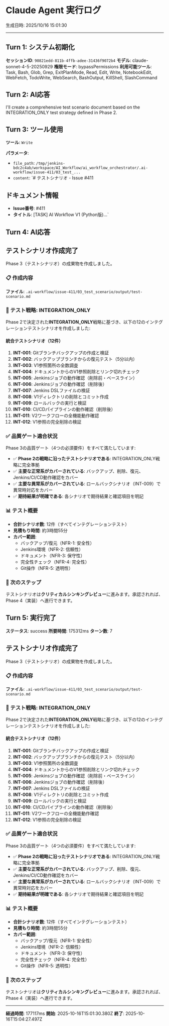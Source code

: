 # Claude Agent 実行ログ

生成日時: 2025/10/16 15:01:30

---

## Turn 1: システム初期化

**セッションID**: `90821edd-811b-4ffb-adee-31436f9072b4`
**モデル**: claude-sonnet-4-5-20250929
**権限モード**: bypassPermissions
**利用可能ツール**: Task, Bash, Glob, Grep, ExitPlanMode, Read, Edit, Write, NotebookEdit, WebFetch, TodoWrite, WebSearch, BashOutput, KillShell, SlashCommand

## Turn 2: AI応答

I'll create a comprehensive test scenario document based on the INTEGRATION_ONLY test strategy defined in Phase 2.

## Turn 3: ツール使用

**ツール**: `Write`

**パラメータ**:
- `file_path`: `/tmp/jenkins-bdc2c4ab/workspace/AI_Workflow/ai_workflow_orchestrator/.ai-workflow/issue-411/03_test_...`
- `content`: `# テストシナリオ - Issue #411

## ドキュメント情報

- **Issue番号**: #411
- **タイトル**: [TASK] AI Workflow V1 (Python版)...`

## Turn 4: AI応答

## テストシナリオ作成完了

Phase 3（テストシナリオ）の成果物を作成しました。

### 📋 作成内容

**ファイル**: `.ai-workflow/issue-411/03_test_scenario/output/test-scenario.md`

### 🎯 テスト戦略: INTEGRATION_ONLY

Phase 2で決定された**INTEGRATION_ONLY**戦略に基づき、以下の12のインテグレーションテストシナリオを作成しました:

#### 統合テストシナリオ（12件）

1. **INT-001**: Gitブランチバックアップの作成と検証
2. **INT-002**: バックアップブランチからの復元テスト（5分以内）
3. **INT-003**: V1参照箇所の全数調査
4. **INT-004**: ドキュメントからのV1参照削除とリンク切れチェック
5. **INT-005**: Jenkinsジョブの動作確認（削除前・ベースライン）
6. **INT-006**: Jenkinsジョブの動作確認（削除後）
7. **INT-007**: Jenkins DSLファイルの検証
8. **INT-008**: V1ディレクトリの削除とコミット作成
9. **INT-009**: ロールバックの実行と検証
10. **INT-010**: CI/CDパイプラインの動作確認（削除後）
11. **INT-011**: V2ワークフローの全機能動作確認
12. **INT-012**: V1参照の完全削除の検証

### ✅ 品質ゲート適合状況

Phase 3の品質ゲート（4つの必須要件）をすべて満たしています:

- ✅ **Phase 2の戦略に沿ったテストシナリオである**: INTEGRATION_ONLY戦略に完全準拠
- ✅ **主要な正常系がカバーされている**: バックアップ、削除、復元、Jenkins/CI/CD動作確認をカバー
- ✅ **主要な異常系がカバーされている**: ロールバックシナリオ（INT-009）で異常時対応をカバー
- ✅ **期待結果が明確である**: 各シナリオで期待結果と確認項目を明記

### 📊 テスト概要

- **合計シナリオ数**: 12件（すべてインテグレーションテスト）
- **見積もり時間**: 約3時間55分
- **カバー範囲**:
  - バックアップ/復元（NFR-1: 安全性）
  - Jenkins環境（NFR-2: 信頼性）
  - ドキュメント（NFR-3: 保守性）
  - 完全性チェック（NFR-4: 完全性）
  - Git操作（NFR-5: 透明性）

### 🔄 次のステップ

テストシナリオは**クリティカルシンキングレビュー**に進みます。承認されれば、Phase 4（実装）へ進行できます。

## Turn 5: 実行完了

**ステータス**: success
**所要時間**: 175312ms
**ターン数**: 7

## テストシナリオ作成完了

Phase 3（テストシナリオ）の成果物を作成しました。

### 📋 作成内容

**ファイル**: `.ai-workflow/issue-411/03_test_scenario/output/test-scenario.md`

### 🎯 テスト戦略: INTEGRATION_ONLY

Phase 2で決定された**INTEGRATION_ONLY**戦略に基づき、以下の12のインテグレーションテストシナリオを作成しました:

#### 統合テストシナリオ（12件）

1. **INT-001**: Gitブランチバックアップの作成と検証
2. **INT-002**: バックアップブランチからの復元テスト（5分以内）
3. **INT-003**: V1参照箇所の全数調査
4. **INT-004**: ドキュメントからのV1参照削除とリンク切れチェック
5. **INT-005**: Jenkinsジョブの動作確認（削除前・ベースライン）
6. **INT-006**: Jenkinsジョブの動作確認（削除後）
7. **INT-007**: Jenkins DSLファイルの検証
8. **INT-008**: V1ディレクトリの削除とコミット作成
9. **INT-009**: ロールバックの実行と検証
10. **INT-010**: CI/CDパイプラインの動作確認（削除後）
11. **INT-011**: V2ワークフローの全機能動作確認
12. **INT-012**: V1参照の完全削除の検証

### ✅ 品質ゲート適合状況

Phase 3の品質ゲート（4つの必須要件）をすべて満たしています:

- ✅ **Phase 2の戦略に沿ったテストシナリオである**: INTEGRATION_ONLY戦略に完全準拠
- ✅ **主要な正常系がカバーされている**: バックアップ、削除、復元、Jenkins/CI/CD動作確認をカバー
- ✅ **主要な異常系がカバーされている**: ロールバックシナリオ（INT-009）で異常時対応をカバー
- ✅ **期待結果が明確である**: 各シナリオで期待結果と確認項目を明記

### 📊 テスト概要

- **合計シナリオ数**: 12件（すべてインテグレーションテスト）
- **見積もり時間**: 約3時間55分
- **カバー範囲**:
  - バックアップ/復元（NFR-1: 安全性）
  - Jenkins環境（NFR-2: 信頼性）
  - ドキュメント（NFR-3: 保守性）
  - 完全性チェック（NFR-4: 完全性）
  - Git操作（NFR-5: 透明性）

### 🔄 次のステップ

テストシナリオは**クリティカルシンキングレビュー**に進みます。承認されれば、Phase 4（実装）へ進行できます。


---

**経過時間**: 177117ms
**開始**: 2025-10-16T15:01:30.380Z
**終了**: 2025-10-16T15:04:27.497Z